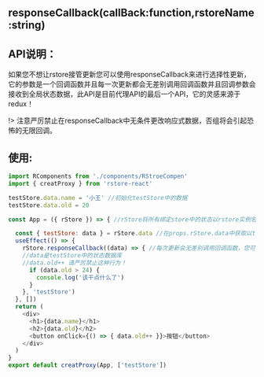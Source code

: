 ## **responseCallback**(callBack:function,rstoreName:string)

## API说明：
如果您不想让rstore接管更新您可以使用responseCallback来进行选择性更新，它的参数是一个回调函数并且每一次更新都会无差别调用回调函数并且回调参数会接收到全局状态数据，此API是目前代理API的最后一个API，它的灵感来源于redux！

!> 注意严厉禁止在responseCallback中无条件更改响应式数据，否组将会引起恐怖的无限回调。

## 使用:

```javascript
import RComponents from './components/RStroeCompen'
import { creatProxy } from 'rstore-react'

testStore.data.name = '小王' //初始化testStore中的数据
testStore.data.old = 20

const App = ({ rStore }) => { //rStore将所有绑定store中的状态以rstore实例名的方式储存在rStore的data中

  const { testStore: data } = rStore.data //在props.rStore.data中获取以testStore命名的状态数据库
  useEffect(() => {
    rStore.responseCallback((data) => { //每次更新会无差别调用回调函数，您可以通过回调函数接收到的data数据进行选择性更新。
    //data是testStore中的状态数据库
    //data.old++ 请严厉禁止这种行为！
      if (data.old > 24) {
        console.log('该干点什么了')
      }
    }, 'testStore')
  }, [])
  return (
    <div>
      <h1>{data.name}</h1>
      <h2>{data.old}</h2>
      <button onClick={() => { data.old++ }}>按钮</button>
    </div>
  )
}
export default creatProxy(App, ['testStore'])
```